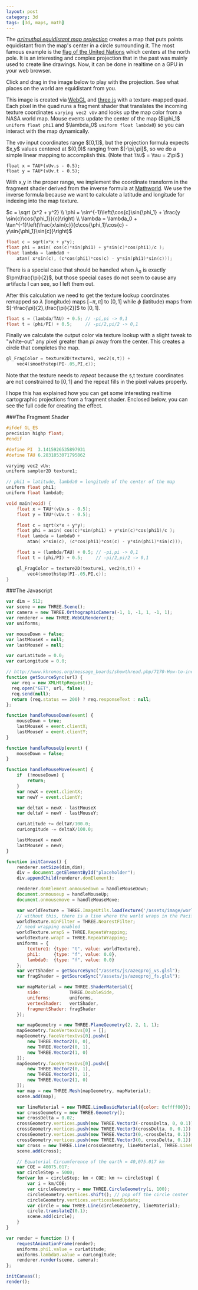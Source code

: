 ```yaml
---
layout: post
category: 3d
tags: [3d, maps, math]
---
```


<script src="/assets/js/three.min.65.js"></script>

The [_azimuthal equidistant map
projection_](http://en.wikipedia.org/wiki/Azimuthal_equidistant_projection)
creates a map that puts points equidistant from the map's center in a
circle surrounding it.  The most famous example is the [flag of the
United Nations](http://en.wikipedia.org/wiki/United_Nations_flag)
which centers at the north pole.  It is an interesting and complex
projection that in the past was mainly used to create line drawings.
Now, it can be done in realtime on a GPU in your web browser.

Click and drag in the image below to play with the projection.  See
what places on the world are equidistant from you.

<div id="placeholder"></div>

<p>This image is created via <a href="http://get.webgl.org/">WebGL</a> and
<a href="http://threejs.org/">three.js</a> with a texture-mapped quad.  Each
pixel in the quad runs a fragment shader that translates the incoming
texture coordinates <code>varying vec2 vUv</code> and looks up the map
color from a NASA world map.  Mouse events update the center of the
map ($\phi_1$ <code>uniform float phi1</code> and $\lambda_0$
<code>uniform float lambda0</code>) so you can interact with the map
dynamically.</p>

<p>The <code>vUv</code> input coordinates range $[0,1]$, but the
projection formula expects $x,y$ values centered at $(0,0)$ ranging
from $[-\pi,\pi]$, so we do a simple linear mapping to accomplish
this.  (Note that <code>TAU</code>$ = \tau = 2\pi$ )</p>

</p>

```
float x = TAU*(vUv.s - 0.5);
float y = TAU*(vUv.t - 0.5);
```

With x,y in the proper range, we implement the coordinate transform in
the fragment shader derived from the inverse formula at
[Mathworld](http://mathworld.wolfram.com/AzimuthalEquidistantProjection.html).
We use the inverse formula because we want to calculate a latitude and
longitude for indexing into the map texture.

<p>
$c = \sqrt {x^2 + y^2} \\
\phi = \sin^{-1}\left(\cos{c}\sin{\phi_1} + \frac{y \sin{c}\cos{\phi_1}}{c}\right) \\
\lambda = \lambda_0 + \tan^{-1}\left(\frac{x\sin{c}}{c\cos{\phi_1}\cos{c} - y\sin{\phi_1}\sin{c}}\right)$
</p>


```c
float c = sqrt(x*x + y*y);
float phi = asin( cos(c)*sin(phi1) + y*sin(c)*cos(phi1)/c );
float lambda = lambda0 +
    atan( x*sin(c), (c*cos(phi1)*cos(c) - y*sin(phi1)*sin(c)));
```

There is a special case that should be handled when $\lambda_0$ is
exactly $\pm\frac{\pi}{2}$, but those special cases do not seem
to cause any artifacts I can see, so I left them out.

After this calculation we need to get the texture lookup coordinates
remapped so $\lambda$ (longitude) maps $[-\pi,\pi]$ to $[0,1]$
while $\phi$ (latitude) maps from
$[-\frac{\pi}{2},\frac{\pi}{2}]$ to $[0,1]$.

```c
float s = (lambda/TAU) + 0.5; // -pi,pi -> 0,1
float t = (phi/PI) + 0.5;     // -pi/2,pi/2 -> 0,1
```

Finally we calculate the output color via texture lookup with a slight
tweak to "white-out" any pixel greater than $pi$ away from the center.
This creates a circle that completes the map.

```c
gl_FragColor = texture2D(texture1, vec2(s,t)) +
    vec4(smoothstep(PI-.05,PI,c));
```

Note that the texture needs to _repeat_ because the s,t texture
coordinates are not constrained to $[0,1]$ and the repeat fills in the
pixel values properly.

I hope this has explained how you can get some interesting realtime
cartographic projections from a fragment shader.  Enclosed below, you
can see the full code for creating the effect.

###The Fragment Shader

```c
#ifdef GL_ES
precision highp float;
#endif

#define PI  3.1415926535897931
#define TAU 6.2831853071795862

varying vec2 vUv;
uniform sampler2D texture1;

// phi1 = latitude, lambda0 = longitude of the center of the map
uniform float phi1;
uniform float lambda0;

void main(void) {
    float x = TAU*(vUv.s - 0.5);
    float y = TAU*(vUv.t - 0.5);

    float c = sqrt(x*x + y*y);
    float phi = asin( cos(c)*sin(phi1) + y*sin(c)*cos(phi1)/c );
    float lambda = lambda0 +
        atan( x*sin(c), (c*cos(phi1)*cos(c) - y*sin(phi1)*sin(c)));

    float s = (lambda/TAU) + 0.5; // -pi,pi -> 0,1
    float t = (phi/PI) + 0.5;     // -pi/2,pi/2 -> 0,1

    gl_FragColor = texture2D(texture1, vec2(s,t)) +
        vec4(smoothstep(PI-.05,PI,c));
}
```

###The Javascript

```javascript
var dim = 512;
var scene = new THREE.Scene();
var camera = new THREE.OrthographicCamera(-1, 1, -1, 1, -1, 1);
var renderer = new THREE.WebGLRenderer();
var uniforms;

var mouseDown = false;
var lastMouseX = null;
var lastMouseY = null;

var curLatitude = 0.0;
var curLongitude = 0.0;

// http://www.khronos.org/message_boards/showthread.php/7170-How-to-include-shaders
function getSourceSync(url) {
  var req = new XMLHttpRequest();
  req.open("GET", url, false);
  req.send(null);
  return (req.status == 200) ? req.responseText : null;
};

function handleMouseDown(event) {
    mouseDown = true;
    lastMouseX = event.clientX;
    lastMouseY = event.clientY;
}

function handleMouseUp(event) {
    mouseDown = false;
}

function handleMouseMove(event) {
    if  (!mouseDown) {
        return;
    }
    var newX = event.clientX;
    var newY = event.clientY;

    var deltaX = newX - lastMouseX
    var deltaY = newY - lastMouseY;

    curLatitude += deltaY/100.0;
    curLongitude -= deltaX/100.0;

    lastMouseX = newX
    lastMouseY = newY;
}

function initCanvas() {
    renderer.setSize(dim,dim);
    div = document.getElementById("placeholder");
    div.appendChild(renderer.domElement);

    renderer.domElement.onmousedown = handleMouseDown;
    document.onmouseup = handleMouseUp;
    document.onmousemove = handleMouseMove;

    var worldTexture = THREE.ImageUtils.loadTexture('/assets/image/world1024x512.jpg');
    // without this, there is a line where the world wraps in the Pacific
    worldTexture.minFilter = THREE.NearestFilter;
    // need wrapping enabled
    worldTexture.wrapS = THREE.RepeatWrapping;
    worldTexture.wrapT = THREE.RepeatWrapping;
    uniforms = {
        texture1: {type: "t", value: worldTexture},
        phi1:     {type: "f", value: 0.0},
        lambda0:  {type: "f", value: 0.0}
    };
    var vertShader = getSourceSync("/assets/js/azeqproj_vs.glsl");
    var fragShader = getSourceSync("/assets/js/azeqproj_fs.glsl");

    var mapMaterial = new THREE.ShaderMaterial({
        side:           THREE.DoubleSide,
        uniforms:       uniforms,
        vertexShader:   vertShader,
        fragmentShader: fragShader
    });

    var mapGeometry = new THREE.PlaneGeometry(2, 2, 1, 1);
    mapGeometry.faceVertexUvs[0] = [];
    mapGeometry.faceVertexUvs[0].push([
        new THREE.Vector2(0, 0),
        new THREE.Vector2(0, 1),
        new THREE.Vector2(1, 0)
    ]);
    mapGeometry.faceVertexUvs[0].push([
        new THREE.Vector2(0, 1),
        new THREE.Vector2(1, 1),
        new THREE.Vector2(1, 0)
    ]);
    var map = new THREE.Mesh(mapGeometry, mapMaterial);
    scene.add(map);

    var lineMaterial = new THREE.LineBasicMaterial({color: 0xffff00});
    var crossGeometry = new THREE.Geometry();
    var crossDelta = 0.02;
    crossGeometry.vertices.push(new THREE.Vector3(-crossDelta, 0, 0.1));
    crossGeometry.vertices.push(new THREE.Vector3(crossDelta, 0, 0.1));
    crossGeometry.vertices.push(new THREE.Vector3(0,-crossDelta, 0.1));
    crossGeometry.vertices.push(new THREE.Vector3(0, crossDelta, 0.1));
    var cross = new THREE.Line(crossGeometry, lineMaterial, THREE.LinePieces);
    scene.add(cross);

    // Equatorial Circumference of the earth = 40,075.017 km
    var COE = 40075.017;
    var circleStep = 5000;
    for(var km = circleStep; km < COE; km += circleStep) {
        var i = km/COE;
        var circleGeometry = new THREE.CircleGeometry(i, 100);
        circleGeometry.vertices.shift(); // pop off the circle center
        circleGeometry.vertices.verticesNeedUpdate;
        var circle = new THREE.Line(circleGeometry, lineMaterial);
        circle.translateZ(0.1);
        scene.add(circle);
    }
}

var render = function () {
    requestAnimationFrame(render);
    uniforms.phi1.value = curLatitude;
    uniforms.lambda0.value = curLongitude;
    renderer.render(scene, camera);
};

initCanvas();
render();
```

<script src="/assets/js/azeqproj.js"></script>
